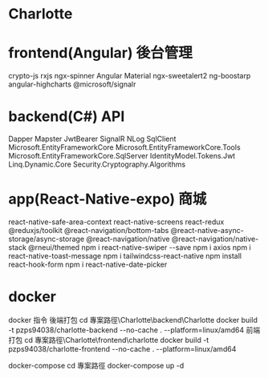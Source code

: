 # Charlotte

# frontend(Angular) 後台管理

crypto-js
rxjs
ngx-spinner
Angular Material
ngx-sweetalert2
ng-boostarp
angular-highcharts
@microsoft/signalr

# backend(C#) API

Dapper
Mapster
JwtBearer
SignalR
NLog
SqlClient
Microsoft.EntityFrameworkCore
Microsoft.EntityFrameworkCore.Tools
Microsoft.EntityFrameworkCore.SqlServer
IdentityModel.Tokens.Jwt
Linq.Dynamic.Core
Security.Cryptography.Algorithms

# app(React-Native-expo) 商城

react-native-safe-area-context
react-native-screens
react-redux
@reduxjs/toolkit
@react-navigation/bottom-tabs
@react-native-async-storage/async-storage
@react-navigation/native
@react-navigation/native-stack
@rneui/themed
npm i react-native-swiper --save
npm i axios
npm i react-native-toast-message
npm i tailwindcss-react-native
npm install react-hook-form
npm i react-native-date-picker

# docker

docker 指令
後端打包
cd 專案路徑\Charlotte\backend\Charlotte
docker build -t pzps94038/charlotte-backend --no-cache . --platform=linux/amd64
前端打包
cd 專案路徑\Charlotte\frontend\charlotte
docker build -t pzps94038/charlotte-frontend --no-cache . --platform=linux/amd64

docker-compose
cd 專案路徑
docker-compose up -d
